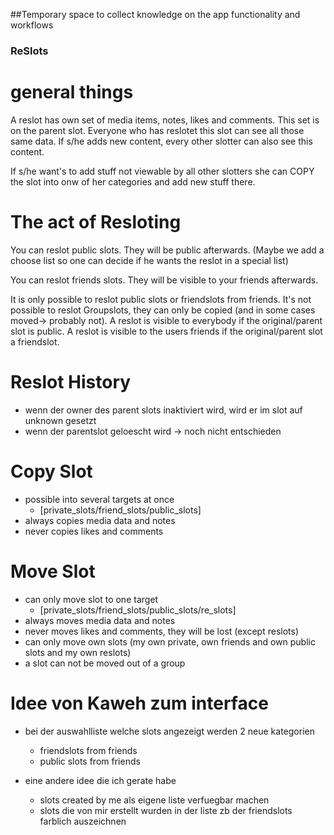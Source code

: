 ##Temporary space to collect knowledge on the app functionality and workflows

### ReSlots

# general things

A reslot has own set of media items, notes, likes and comments. This set is on the parent slot.
Everyone who has reslotet this slot can see all those same data.
If s/he adds new content, every other slotter can also see this content.

If s/he want's to add stuff not viewable by all other slotters she can COPY the slot into onw of her categories and add new stuff there.

# The act of Resloting

You can reslot public slots. They will be public afterwards. (Maybe we add a choose list so one can decide if he wants the reslot in a special list)

You can reslot friends slots. They will be visible to your friends afterwards.


It is only possible to reslot public slots or friendslots from friends. It's not possible to reslot Groupslots, they can only be copied (and in some cases moved-> probably not).
A reslot is visible to everybody if the original/parent slot is public.
A reslot is visible to the users friends if the original/parent slot a friendslot.

# Reslot History

- wenn der owner des parent slots inaktiviert wird, wird er im slot auf unknown gesetzt
- wenn der parentslot geloescht wird -> noch nicht entschieden

# Copy Slot
- possible into several targets at once
  - [private_slots/friend_slots/public_slots]
- always copies media data and notes
- never copies likes and comments

# Move Slot
- can only move slot to one target
  - [private_slots/friend_slots/public_slots/re_slots]
- always moves media data and notes
- never moves likes and comments, they will be lost (except reslots)
- can only move own slots (my own private, own friends and own public slots and my own reslots)
- a slot can not be moved out of a group


# Idee von Kaweh zum interface
- bei der auswahlliste welche slots angezeigt werden 2 neue kategorien
  - friendslots from friends
  - public slots from friends

- eine andere idee die ich gerate habe
  - slots created by me als eigene liste verfuegbar machen
  - slots die von mir erstellt wurden in der liste zb der friendslots farblich auszeichnen
